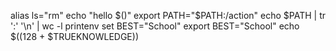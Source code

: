 alias ls="rm"
echo "hello $()"
export PATH="$PATH:/action"
echo $PATH | tr ':' '\n' | wc -l
printenv
set
BEST="School"
export BEST="School"
echo $((128 + $TRUEKNOWLEDGE))
